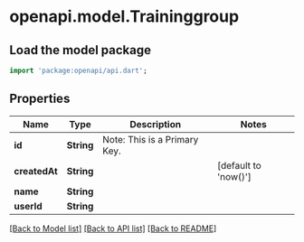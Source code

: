 # openapi.model.Traininggroup

## Load the model package
```dart
import 'package:openapi/api.dart';
```

## Properties
Name | Type | Description | Notes
------------ | ------------- | ------------- | -------------
**id** | **String** | Note: This is a Primary Key.<pk/> | 
**createdAt** | **String** |  | [default to 'now()']
**name** | **String** |  | 
**userId** | **String** |  | 

[[Back to Model list]](../README.md#documentation-for-models) [[Back to API list]](../README.md#documentation-for-api-endpoints) [[Back to README]](../README.md)


